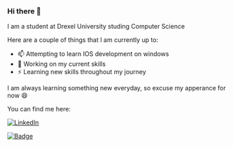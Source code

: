 ### Hi there 👋

I am a student at Drexel University studing Computer Science

Here are a couple of things that I am currently up to: 
 - 📫 Attempting to learn IOS development on windows
 - 🌱 Working on my current skills
 - ⚡ Learning new skills throughout my journey

I am always learning something new everyday, so excuse my apperance for now :smile:

You can find me here:

<p>
 <a href="https://www.linkedin.com/in/davidcastel"><img src="https://img.shields.io/badge/LinkedIn-_.svg?style=for-the-badge&logo=linkedin&color=blue" alt="LinkedIn"></a>
</p>

[![Badge](https://ei0ufnyiilgd.runkit.sh)](https://git.io/gradientbadge)

<!--
**davidcastel/davidcastel** is a ✨ _special_ ✨ repository because its `README.md` (this file) appears on your GitHub profile.

Here are some ideas to get you started:

- 🔭 I’m currently working on ...
- 🌱 I’m currently learning ...
- 👯 I’m looking to collaborate on ...
- 🤔 I’m looking for help with ...
- 💬 Ask me about ...
- 📫 How to reach me: ...
- 😄 Pronouns: ...
- ⚡ Fun fact: ...
-->
